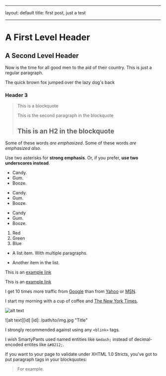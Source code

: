 ---
layout: default
title: first post, just a test
___

A First Level Header
===================

A Second Level Header
-------------------

Now is the time for all good men to
the aid of their country. This is just a
regular paragraph.

The quick brown fox jumped over the lazy
dog's back

### Header 3

> This is a blockquote
>
> This is the second paragraph in the blockquote
>
> ## This is an H2 in the blockquote

Some of these words *are emphasized*.
Some of these words _are emphasized also_.

Use two asterisks for **strong emphasis**.
Or, if you prefer, __use two underscores instead__.


*   Candy.
*   Gum.
*   Booze.

+   Candy.
+   Gum.
+   Booze.

-   Candy
-   Gum.
-   Booze.

1.  Red
2.  Green
3.  Blue



*   A list item.
    With multiple paragraphs.

*   Another item in the list.

This is an [example link](http://example.com)

This is an [example link](http://example.com/ "With a title")

I get 10 times more traffic from [Google][1] than from
[Yahoo][2] or [MSN][3].

[1]:  http://google.com/        "Google"
[2]:  http://search.yahoo.com/  "Yahoo Search"
[3]:  http://search.msn.com/    "MSN Search"

I start my morning with a cup of coffee and
[The New York Times][NY Times].

[ny times]: http://www.nytimes.com/

![alt text](/path/to/img.jpg "Title")

![alt text][id]
[id]: /path/to/img.jpg "Title"

I strongly recommended against using any `<blink>` tags.

I wish SmartyPants used named entities like `&mdash;`
instead of decimal-encoded entites like `&#8212;`.

If you want to your page to validate under XHTML 1.0 Stricts,
you've got to put paragraph tags in your blockquotes:
  <blockquote>
    <p>For example.</p>
  </blockquote>
